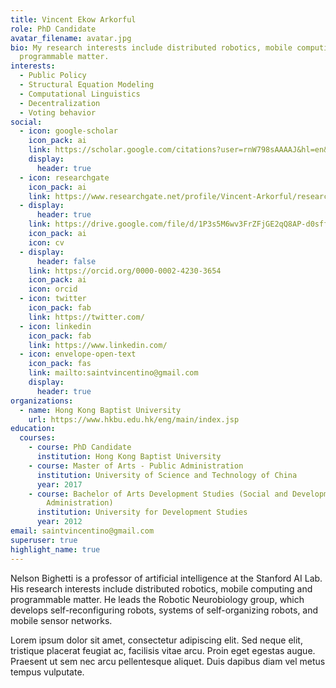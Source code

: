 ```yaml
---
title: Vincent Ekow Arkorful
role: PhD Candidate
avatar_filename: avatar.jpg
bio: My research interests include distributed robotics, mobile computing and
  programmable matter.
interests:
  - Public Policy
  - Structural Equation Modeling
  - Computational Linguistics
  - Decentralization
  - Voting behavior
social:
  - icon: google-scholar
    icon_pack: ai
    link: https://scholar.google.com/citations?user=rnW798sAAAAJ&hl=en&oi=ao
    display:
      header: true
  - icon: researchgate
    icon_pack: ai
    link: https://www.researchgate.net/profile/Vincent-Arkorful/research
  - display:
      header: true
    link: https://drive.google.com/file/d/1P3s5M6wv3FrZFjGE2qQ8AP-d0sffH5o6/view?usp=sharing
    icon_pack: ai
    icon: cv
  - display:
      header: false
    link: https://orcid.org/0000-0002-4230-3654
    icon_pack: ai
    icon: orcid
  - icon: twitter
    icon_pack: fab
    link: https://twitter.com/
  - icon: linkedin
    icon_pack: fab
    link: https://www.linkedin.com/
  - icon: envelope-open-text
    icon_pack: fas
    link: mailto:saintvincentino@gmail.com
    display:
      header: true
organizations:
  - name: Hong Kong Baptist University
    url: https://www.hkbu.edu.hk/eng/main/index.jsp
education:
  courses:
    - course: PhD Candidate
      institution: Hong Kong Baptist University
    - course: Master of Arts - Public Administration
      institution: University of Science and Technology of China
      year: 2017
    - course: Bachelor of Arts Development Studies (Social and Development
        Administration)
      institution: University for Development Studies
      year: 2012
email: saintvincentino@gmail.com
superuser: true
highlight_name: true
---
```

Nelson Bighetti is a professor of artificial intelligence at the Stanford AI Lab. His research interests include distributed robotics, mobile computing and programmable matter. He leads the Robotic Neurobiology group, which develops self-reconfiguring robots, systems of self-organizing robots, and mobile sensor networks.

Lorem ipsum dolor sit amet, consectetur adipiscing elit. Sed neque elit, tristique placerat feugiat ac, facilisis vitae arcu. Proin eget egestas augue. Praesent ut sem nec arcu pellentesque aliquet. Duis dapibus diam vel metus tempus vulputate.
